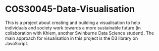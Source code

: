 # COS30045-Data-Visualisation
This is a project about creating and building a visualisation to help individuals and society work towards a more sustainable future (in collaboration with Khiem, another Swinburne Data Science student). The main approach for visualisation in this project is the D3 library on JavaScript.
